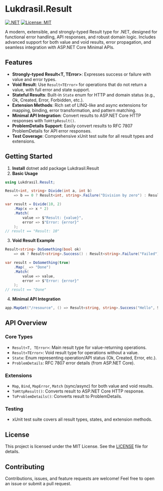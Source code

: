 # Lukdrasil.Result

[![.NET](https://img.shields.io/badge/.NET-8.0-blue)](https://dotnet.microsoft.com/)
[![License: MIT](https://img.shields.io/badge/License-MIT-yellow.svg)](https://opensource.org/licenses/MIT)

A modern, extensible, and strongly-typed Result type for .NET, designed for functional error handling, API responses, and robust domain logic. Includes advanced support for both value and void results, error propagation, and seamless integration with ASP.NET Core Minimal APIs.

## Features

- **Strongly-typed Result<T, TError>**: Expresses success or failure with value and error types.
- **Void Result**: Use `Result<TError>` for operations that do not return a value, with full error and state support.
- **Stateful Results**: Built-in `State` enum for HTTP and domain status (e.g., Ok, Created, Error, Forbidden, etc.).
- **Extension Methods**: Rich set of LINQ-like and async extensions for mapping, binding, error transformation, and pattern matching.
- **Minimal API Integration**: Convert results to ASP.NET Core HTTP responses with `ToHttpResult()`.
- **ProblemDetails Support**: Easily convert results to RFC 7807 ProblemDetails for API error responses.
- **Test Coverage**: Comprehensive xUnit test suite for all result types and extensions.

## Getting Started

1. **Install**
dotnet add package Lukdrasil.Result
2. **Basic Usage**
```csharp
using Lukdrasil.Result;

Result<int, string> Divide(int a, int b)
    => b == 0 ? Result<int, string>.Failure("Division by zero") : Result<int, string>.Success(a / b);

var result = Divide(10, 2)
    .Map(x => x * 2)
    .Match(
        value => $"Result: {value}",
        error => $"Error: {error}"
    );
// result == "Result: 10"
```
3. **Void Result Example**
```csharp
Result<string> DoSomething(bool ok)
    => ok ? Result<string>.Success() : Result<string>.Failure("Failed");

var result = DoSomething(true)
    .Map(_ => "Done")
    .Match(
        value => value,
        error => $"Error: {error}"
    );
// result == "Done"
```
4. **Minimal API Integration**
```csharp
app.MapGet("/resource", () => Result<string, string>.Success("Hello", State.OkWithContent).ToHttpResult());
```
## API Overview

### Core Types
- `Result<T, TError>`: Main result type for value-returning operations.
- `Result<TError>`: Void result type for operations without a value.
- `State`: Enum representing operation/API status (Ok, Created, Error, etc.).
- `ProblemDetails`: RFC 7807 error details (from ASP.NET Core).

### Extensions
- `Map`, `Bind`, `MapError`, `Match` (sync/async) for both value and void results.
- `ToHttpResult()`: Converts result to ASP.NET Core HTTP response.
- `ToProblemDetails()`: Converts result to ProblemDetails.

### Testing
- xUnit test suite covers all result types, states, and extension methods.

## License

This project is licensed under the MIT License. See the [LICENSE](LICENSE) file for details.

## Contributing

Contributions, issues, and feature requests are welcome! Feel free to open an issue or submit a pull request.
